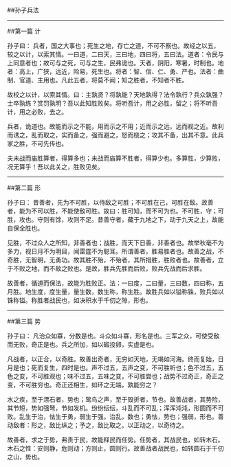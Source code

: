 ##孙子兵法

----
##第一篇 计

孙子曰：
兵者，国之大事也；死生之地，存亡之道，不可不察也。故经之以五，较之以计，以索其情。一曰道，二曰天，三曰地，四曰将，五曰法。道者：令民与上同意者也；故可与之死，可与之生，民弗诡也。天者，阴阳，寒暑，时制也。地者：高上，广狭，远近，险易，死生也。将者：智、信、仁、勇、严也。法者：曲制、官道、主用也。凡此五者，将莫不闻；知之胜者，不知者不胜。

故校之以计，以索其情。曰：主孰贤？将孰能？天地孰得？法令孰行？兵众孰强？士卒孰练？赏罚孰明？吾以此知胜败矣。将听吾计，用之必胜，留之；将不听吾计，用之必败，去之。

兵者，诡道也。故能而示之不能，用而示之不用；近而示之远，远而视之近。故利而诱之，乱而取之，实而备之，强而避之，怒而桡之；攻其不备，出其不意。此兵家之胜，不可先传也。

夫未战而庙胜算者，得算多也；未战而庙算不胜者，得算少也。多算胜，少算败，况无算乎！吾以此关之，胜败见矣。

----------
##第二篇 形

孙子曰：
昔善者，先为不可胜，以侍敌之可胜；不可胜在己，可胜在敌。故善者，能为不可以胜，不能使敌可胜。故曰：胜可知，而不可为也。不可胜，守；可胜，攻也。守则有馀，攻则不足。昔善守者，藏于九地之下，动于九天之上，故能自保全胜也。

见胜，不过众人之所知，非善者也；战胜，而天下日善，非善者也。故举秋毫不为多力，视日月不为明目，闻雷霆不为聪耳。所谓善者，胜易胜者也。故善之战，不奇胜，无智明，无勇功。故其胜不殆，不殆者，其所措胜，胜败者也。故善者，立于不败之地，而不敌之败也。是故，胜兵先胜而后败，败兵先战而后求胜。

故善者，循道而保法，故能为胜败正。法：一曰度，二曰量，三曰数，四曰称，五月胜。地生度，度生量，量生数，数生称，称生胜。故胜兵如以镒称铢，败兵如以铢称镒。称胜者战民也，如决积水于千仞之隙，形也。

--------
##第三篇 势

孙子曰：
凡治众如寡，分数是也。斗众如斗寡，形名是也。三军之众，可使受敌而无败，奇正是也。兵之所加，如以碫投卵，实虚是也。

凡战者，以正合，以奇胜。故善出奇者，无穷如天地，无竭如河海。终而复始，日月是也；死而复生，四时是也。声不过五，五声之变，不可胜听也；色不过五，五色之变，不可胜观也；味不过五，五味之变，不可胜尝也；战势不过奇正，奇正之变，不可胜穷也。奇正还相生，如环之无端，孰能穷之？

水之疾，至于漂石者，势也；鸷鸟之声，至于毁折者，节也。故善战者，其势险，其节短，势如强弩，节如发机。纷纷纭纭，斗乱而不可乱；浑浑沌沌，形圆而不可败。乱生于治，怯生于勇，弱生于强。治乱，数也；勇怯，势也；强弱，形也。善动敌者：形之，敌比纵之；予之，敌比取之。以正动之，以奇待之。

故善者，求之于势，弗责于民，故能释民而任势。任势者，其战民也，如转木石。木石之性：安则静，危则动；方则止，圆则行。故善战者战民也，如转圆石于千仞之山，势也。